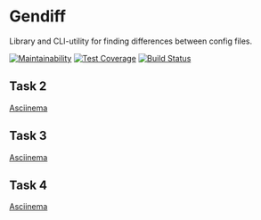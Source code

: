 # Gendiff

Library and CLI-utility for finding differences between config files.

[![Maintainability](https://api.codeclimate.com/v1/badges/a99a88d28ad37a79dbf6/maintainability)](https://codeclimate.com/github/zogreptile/project-lvl2-s305/maintainability)
[![Test Coverage](https://api.codeclimate.com/v1/badges/a99a88d28ad37a79dbf6/test_coverage)](https://codeclimate.com/github/zogreptile/project-lvl2-s305/test_coverage)
[![Build Status](https://travis-ci.org/zogreptile/project-lvl2-s305.svg?branch=master)](https://travis-ci.org/zogreptile/project-lvl2-s305)

## Task 2

[Asciinema](https://asciinema.org/a/nR6owUgiALOKNohr4X2ddvVAX)

## Task 3

[Asciinema](https://asciinema.org/a/j5f9S5SVXwK4jao1Gmbg4dbJs)

## Task 4

[Asciinema](https://asciinema.org/a/g6jWHNmpOIK8k0OI2yXqjTH14)